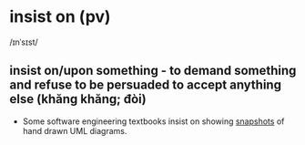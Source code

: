 # insist on (pv)

/ɪnˈsɪst/

## insist on/upon something - to demand something and refuse to be persuaded to accept anything else (khăng khăng; đòi)

- Some software engineering textbooks insist on showing [snapshots](../s/snapshot-n.md#a-photograph-especially-one-taken-quickly-ảnh-chụp-tức-thờinhanh) of hand drawn UML diagrams.